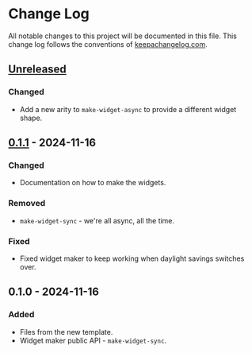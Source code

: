 # Change Log
All notable changes to this project will be documented in this file. This change log follows the conventions of [keepachangelog.com](http://keepachangelog.com/).

## [Unreleased]
### Changed
- Add a new arity to `make-widget-async` to provide a different widget shape.

## [0.1.1] - 2024-11-16
### Changed
- Documentation on how to make the widgets.

### Removed
- `make-widget-sync` - we're all async, all the time.

### Fixed
- Fixed widget maker to keep working when daylight savings switches over.

## 0.1.0 - 2024-11-16
### Added
- Files from the new template.
- Widget maker public API - `make-widget-sync`.

[Unreleased]: https://sourcehost.site/your-name/bigbrother/compare/0.1.1...HEAD
[0.1.1]: https://sourcehost.site/your-name/bigbrother/compare/0.1.0...0.1.1
